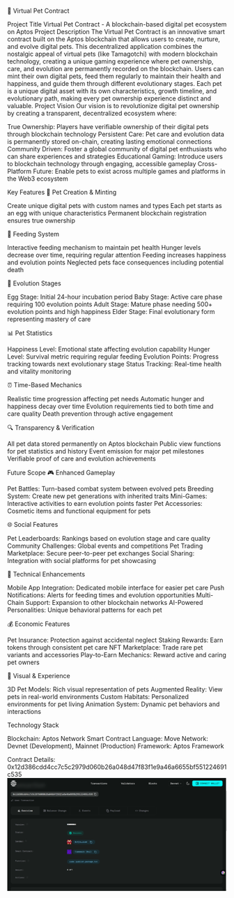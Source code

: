 🐾 Virtual Pet Contract

Project Title
Virtual Pet Contract - A blockchain-based digital pet ecosystem on Aptos
Project Description
The Virtual Pet Contract is an innovative smart contract built on the Aptos blockchain that allows users to create, nurture, and evolve digital pets. This decentralized application combines the nostalgic appeal of virtual pets (like Tamagotchi) with modern blockchain technology, creating a unique gaming experience where pet ownership, care, and evolution are permanently recorded on the blockchain.
Users can mint their own digital pets, feed them regularly to maintain their health and happiness, and guide them through different evolutionary stages. Each pet is a unique digital asset with its own characteristics, growth timeline, and evolutionary path, making every pet ownership experience distinct and valuable.
Project Vision
Our vision is to revolutionize digital pet ownership by creating a transparent, decentralized ecosystem where:

True Ownership: Players have verifiable ownership of their digital pets through blockchain technology
Persistent Care: Pet care and evolution data is permanently stored on-chain, creating lasting emotional connections
Community Driven: Foster a global community of digital pet enthusiasts who can share experiences and strategies
Educational Gaming: Introduce users to blockchain technology through engaging, accessible gameplay
Cross-Platform Future: Enable pets to exist across multiple games and platforms in the Web3 ecosystem

Key Features
🥚 Pet Creation & Minting

Create unique digital pets with custom names and types
Each pet starts as an egg with unique characteristics
Permanent blockchain registration ensures true ownership

🍖 Feeding System

Interactive feeding mechanism to maintain pet health
Hunger levels decrease over time, requiring regular attention
Feeding increases happiness and evolution points
Neglected pets face consequences including potential death

🌟 Evolution Stages

Egg Stage: Initial 24-hour incubation period
Baby Stage: Active care phase requiring 100 evolution points
Adult Stage: Mature phase needing 500+ evolution points and high happiness
Elder Stage: Final evolutionary form representing mastery of care

📊 Pet Statistics

Happiness Level: Emotional state affecting evolution capability
Hunger Level: Survival metric requiring regular feeding
Evolution Points: Progress tracking towards next evolutionary stage
Status Tracking: Real-time health and vitality monitoring

⏰ Time-Based Mechanics

Realistic time progression affecting pet needs
Automatic hunger and happiness decay over time
Evolution requirements tied to both time and care quality
Death prevention through active engagement

🔍 Transparency & Verification

All pet data stored permanently on Aptos blockchain
Public view functions for pet statistics and history
Event emission for major pet milestones
Verifiable proof of care and evolution achievements

Future Scope
🎮 Enhanced Gameplay

Pet Battles: Turn-based combat system between evolved pets
Breeding System: Create new pet generations with inherited traits
Mini-Games: Interactive activities to earn evolution points faster
Pet Accessories: Cosmetic items and functional equipment for pets

🌐 Social Features

Pet Leaderboards: Rankings based on evolution stage and care quality
Community Challenges: Global events and competitions
Pet Trading Marketplace: Secure peer-to-peer pet exchanges
Social Sharing: Integration with social platforms for pet showcasing

🔧 Technical Enhancements

Mobile App Integration: Dedicated mobile interface for easier pet care
Push Notifications: Alerts for feeding times and evolution opportunities
Multi-Chain Support: Expansion to other blockchain networks
AI-Powered Personalities: Unique behavioral patterns for each pet

💰 Economic Features

Pet Insurance: Protection against accidental neglect
Staking Rewards: Earn tokens through consistent pet care
NFT Marketplace: Trade rare pet variants and accessories
Play-to-Earn Mechanics: Reward active and caring pet owners

🎨 Visual & Experience

3D Pet Models: Rich visual representation of pets
Augmented Reality: View pets in real-world environments
Custom Habitats: Personalized environments for pet living
Animation System: Dynamic pet behaviors and interactions

Technology Stack

Blockchain: Aptos Network
Smart Contract Language: Move
Network: Devnet (Development), Mainnet (Production)
Framework: Aptos Framework

Contract Details:
 0x12d386cdd4cc7c5c2979d060b26a048d47f83f1e9a46a6655bf551224691c535
 ![alt text](<Screenshot 2025-08-05 191221.png>)
